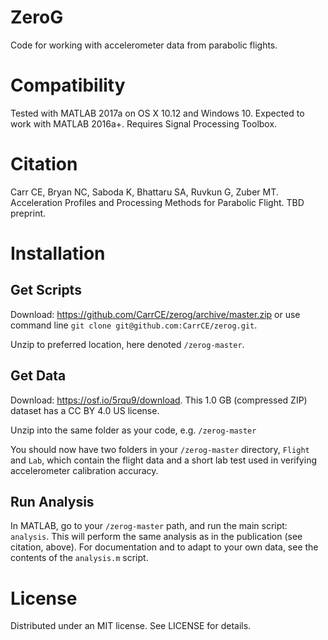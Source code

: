# ZeroG
Code for working with accelerometer data from parabolic flights.

# Compatibility
Tested with MATLAB 2017a on OS X 10.12 and Windows 10. Expected to work with MATLAB 2016a+.
Requires Signal Processing Toolbox.

# Citation
Carr CE, Bryan NC, Saboda K, Bhattaru SA, Ruvkun G, Zuber MT. Acceleration Profiles and Processing Methods for Parabolic Flight. TBD preprint.

# Installation
## Get Scripts
Download: <https://github.com/CarrCE/zerog/archive/master.zip> or use command line ```git clone git@github.com:CarrCE/zerog.git```.

Unzip to preferred location, here denoted ```/zerog-master```.

## Get Data
Download: <https://osf.io/5rqu9/download>. This 1.0 GB (compressed ZIP) dataset has a CC BY 4.0 US license.

Unzip into the same folder as your code, e.g. ```/zerog-master```

You should now have two folders in your ```/zerog-master``` directory, ```Flight``` and ```Lab```, which contain the flight data and a short lab test used in verifying accelerometer calibration accuracy.

## Run Analysis
In MATLAB, go to your ```/zerog-master``` path, and run the main script: ```analysis```. This will perform the same analysis as in the publication (see citation, above). For documentation and to adapt to your own data, see the contents of the ```analysis.m``` script.

# License
Distributed under an MIT license. See LICENSE for details.
